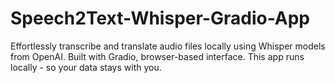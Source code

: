 # Speech2Text-Whisper-Gradio-App
Effortlessly transcribe and translate audio files locally using Whisper models from OpenAI. Built with Gradio, browser-based interface. This app runs locally - so your data stays with you.
